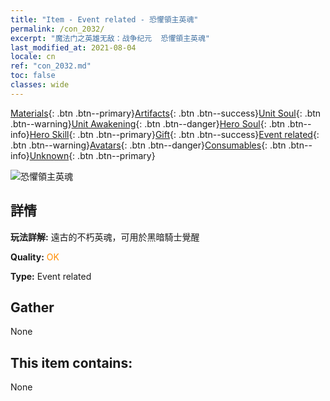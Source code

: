 ```yaml
---
title: "Item - Event related - 恐懼領主英魂"
permalink: /con_2032/
excerpt: "魔法门之英雄无敌：战争纪元  恐懼領主英魂"
last_modified_at: 2021-08-04
locale: cn
ref: "con_2032.md"
toc: false
classes: wide
---
```

 [Materials](/ItemsCN/){: .btn .btn--primary}[Artifacts](/ItemsCN/Artifacts/){: .btn .btn--success}[Unit Soul](/ItemsCN/UnitSoul/){: .btn .btn--warning}[Unit Awakening](/ItemsCN/UnitAwakening/){: .btn .btn--danger}[Hero Soul](/ItemsCN/HeroSoul/){: .btn .btn--info}[Hero Skill](/ItemsCN/HeroSkill/){: .btn .btn--primary}[Gift](/ItemsCN/Gift/){: .btn .btn--success}[Event related](/ItemsCN/Events/){: .btn .btn--warning}[Avatars](/ItemsCN/Avatars/){: .btn .btn--danger}[Consumables](/ItemsCN/Consumables/){: .btn .btn--info}[Unknown](/ItemsCN/Unknown/){: .btn .btn--primary}

 ![恐懼領主英魂](/images/t/juexing_306.jpg)

## 詳情
 **玩法詳解:** 遠古的不朽英魂，可用於黑暗騎士覺醒

 **Quality:** <span style="color: #FF8C00">OK</span>

 **Type:** Event related

## Gather

  None

## This item contains:

  None

